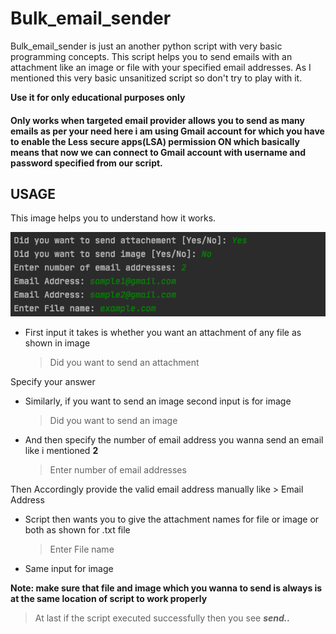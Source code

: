 # Bulk_email_sender
Bulk_email_sender is just an another python script with very basic programming concepts. This script helps you to send emails with an attachment like an image or file with your specified email addresses.
As I mentioned this very basic unsanitized script so don't try to play with it.

**Use it for only educational purposes only**

#### Only works when targeted email provider allows you to send as many emails as per your need here i am using Gmail account for which you have to enable the Less secure apps(LSA) permission ON which basically means that now we can connect to Gmail account with username and password specified from our script.


## USAGE
This image helps you to understand how it works.


![](/usage.png)



- First input it takes is whether you want an attachment of any file as shown in image
    > Did you want to send an attachment
    
Specify your answer 
- Similarly, if you want to send an image second input is for image
    > Did you want to send an image
    
- And then specify the number of email address you wanna send an email like i mentioned **2**
    > Enter number of email addresses
    
Then Accordingly provide the valid email address manually like
    > Email Address

- Script then wants you to give the attachment names for file or image or both as shown for .txt file
    > Enter File name
    
- Same input for image 

**Note: make sure that file and image which you wanna to send is always is at the same location of script to work properly**

> At last if the script executed successfully then you see ***send..***
